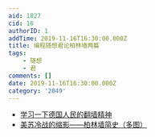 ```yaml
---
aid: 1827
cid: 16
authorID: 1
addTime: 2019-11-16T16:30:00.000Z
title: 编程随想君论柏林墙两篇
tags:
    - 随想
    - 君
comments: []
date: 2019-11-16T16:30:00.000Z
category: '2049'
---
```


*   [学习一下德国人民的翻墙精神](https://program-think.blogspot.com/2009/07/break-through-berlin-wall.html)
*   [美苏冷战的缩影——柏林墙简史（多图）](https://program-think.blogspot.com/2019/11/Brief-History-of-the-Berlin-Wall.html)
